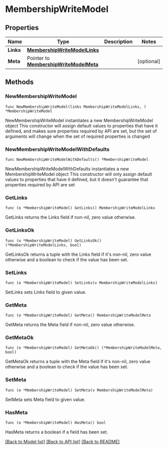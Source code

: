 # MembershipWriteModel

## Properties

Name | Type | Description | Notes
------------ | ------------- | ------------- | -------------
**Links** | [**MembershipWriteModelLinks**](MembershipWriteModelLinks.md) |  | 
**Meta** | Pointer to [**MembershipWriteModelMeta**](MembershipWriteModelMeta.md) |  | [optional] 

## Methods

### NewMembershipWriteModel

`func NewMembershipWriteModel(links MembershipWriteModelLinks, ) *MembershipWriteModel`

NewMembershipWriteModel instantiates a new MembershipWriteModel object
This constructor will assign default values to properties that have it defined,
and makes sure properties required by API are set, but the set of arguments
will change when the set of required properties is changed

### NewMembershipWriteModelWithDefaults

`func NewMembershipWriteModelWithDefaults() *MembershipWriteModel`

NewMembershipWriteModelWithDefaults instantiates a new MembershipWriteModel object
This constructor will only assign default values to properties that have it defined,
but it doesn't guarantee that properties required by API are set

### GetLinks

`func (o *MembershipWriteModel) GetLinks() MembershipWriteModelLinks`

GetLinks returns the Links field if non-nil, zero value otherwise.

### GetLinksOk

`func (o *MembershipWriteModel) GetLinksOk() (*MembershipWriteModelLinks, bool)`

GetLinksOk returns a tuple with the Links field if it's non-nil, zero value otherwise
and a boolean to check if the value has been set.

### SetLinks

`func (o *MembershipWriteModel) SetLinks(v MembershipWriteModelLinks)`

SetLinks sets Links field to given value.


### GetMeta

`func (o *MembershipWriteModel) GetMeta() MembershipWriteModelMeta`

GetMeta returns the Meta field if non-nil, zero value otherwise.

### GetMetaOk

`func (o *MembershipWriteModel) GetMetaOk() (*MembershipWriteModelMeta, bool)`

GetMetaOk returns a tuple with the Meta field if it's non-nil, zero value otherwise
and a boolean to check if the value has been set.

### SetMeta

`func (o *MembershipWriteModel) SetMeta(v MembershipWriteModelMeta)`

SetMeta sets Meta field to given value.

### HasMeta

`func (o *MembershipWriteModel) HasMeta() bool`

HasMeta returns a boolean if a field has been set.


[[Back to Model list]](../README.md#documentation-for-models) [[Back to API list]](../README.md#documentation-for-api-endpoints) [[Back to README]](../README.md)


